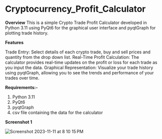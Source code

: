 # Cryptocurrency_Profit_Calculator

**Overview**
This is a simple Crypto Trade Profit Calculator developed in Python 3.11 using PyQt6 for the graphical user interface and pyqtGraph for plotting trade history. 



**Features**

Trade Entry: Select details of each crypto trade, buy and sell prices and quantity from the drop down list.
Real-Time Profit Calculation: The calculator provides real-time updates on the profit or loss for each trade as you input the data.
Graphical Representation: Visualize your trade history using pyqtGraph, allowing you to see the trends and performance of your trades over time.



**Requirements:-**

  1. Python 3.11
  2. PyQt6
  3. pyqtGraph
  4. csv file containing the data for the calculator



**Screenshot 1**

![Screenshot 2023-11-11 at 8 10 15 PM](https://github.com/florrync1808/Cryptocurrency_Profit_Calculator/assets/112406006/2b321f01-a760-41b2-ab77-348b07a43094)

